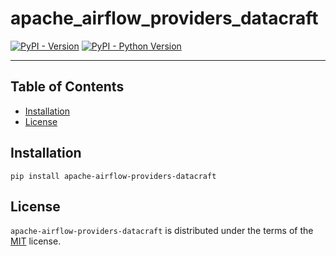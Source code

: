 # apache_airflow_providers_datacraft

[![PyPI - Version](https://img.shields.io/pypi/v/apache-airflow-providers-datacraft.svg)](https://pypi.org/project/apache-airflow-providers-datacraft)
[![PyPI - Python Version](https://img.shields.io/pypi/pyversions/apache-airflow-providers-datacraft.svg)](https://pypi.org/project/apache-airflow-providers-datacraft)

-----

## Table of Contents

- [Installation](#installation)
- [License](#license)

## Installation

```console
pip install apache-airflow-providers-datacraft
```

## License

`apache-airflow-providers-datacraft` is distributed under the terms of the [MIT](https://spdx.org/licenses/MIT.html) license.
